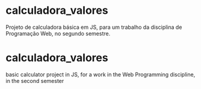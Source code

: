 # calculadora_valores
Projeto de calculadora básica em JS, para um trabalho da disciplina de Programação Web, no segundo semestre.

# calculadora_valores
basic calculator project in JS, for a work in the Web Programming discipline, in the second semester
